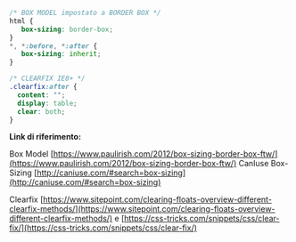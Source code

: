 ```css
/* BOX MODEL impostato a BORDER BOX */
html {
   box-sizing: border-box;
}
*, *:before, *:after {
   box-sizing: inherit;
}

/* CLEARFIX IE8+ */
.clearfix:after {
  content: "";
  display: table;
  clear: both;
}
```


**Link di riferimento:**

Box Model [https://www.paulirish.com/2012/box-sizing-border-box-ftw/](https://www.paulirish.com/2012/box-sizing-border-box-ftw/)
CanIuse Box-Sizing [http://caniuse.com/#search=box-sizing](http://caniuse.com/#search=box-sizing)

Clearfix [https://www.sitepoint.com/clearing-floats-overview-different-clearfix-methods/](https://www.sitepoint.com/clearing-floats-overview-different-clearfix-methods/) e [https://css-tricks.com/snippets/css/clear-fix/](https://css-tricks.com/snippets/css/clear-fix/)









